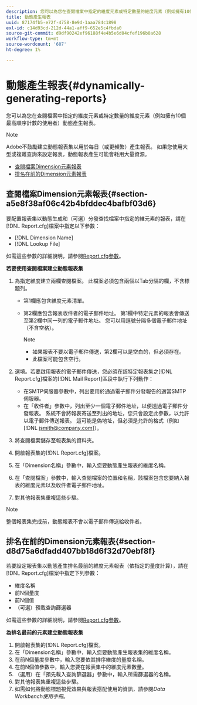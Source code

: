 ```yaml
---
description: 您可以為您在查閱檔案中指定的維度元素或特定數量的維度元素（例如擁有10個最高順序計數的使用者）動態產生報表。
title: 動態產生報表
uuid: 87174fb5-e72f-4758-8e9d-1aaa784c1898
exl-id: c14d93cd-212d-44a1-aff9-652e5c4fbda0
source-git-commit: d9df90242ef96188f4e4b5e6d04cfef196b0a628
workflow-type: tm+mt
source-wordcount: '607'
ht-degree: 1%

---
```


# 動態產生報表{#dynamically-generating-reports}

您可以為您在查閱檔案中指定的維度元素或特定數量的維度元素（例如擁有10個最高順序計數的使用者）動態產生報表。

>[!NOTE]
>
>Adobe不鼓勵建立動態報表集以用於每日（或更頻繁）產生報表。 如果您使用大型或複雜查詢來設定報表，動態報表產生可能會耗用大量資源。

* [查閱檔案Dimension元素報表](../../../../../home/c-rpt-oview/c-work-rpt-sets/t-create-rpt-set/t-config-rpt-set/c-dyn-gen-rpts.md#section-a5e8f38af06c42b4bfddec4bafbf03d6)
* [排名在前的Dimension元素報表](../../../../../home/c-rpt-oview/c-work-rpt-sets/t-create-rpt-set/t-config-rpt-set/c-dyn-gen-rpts.md#section-d8d75a6dfadd407bb18d6f32d70ebf8f)

## 查閱檔案Dimension元素報表{#section-a5e8f38af06c42b4bfddec4bafbf03d6}

要配置報表集以動態生成和（可選）分發查找檔案中指定的維元素的報表，請在[!DNL Report.cfg]檔案中指定以下參數：

* [!DNL Dimension Name]
* [!DNL Lookup File]

如需這些參數的詳細說明，請參閱[Report.cfg參數](../../../../../home/c-rpt-oview/c-rpt-param-ref/c-rpt-param.md#concept-838e59d72d3f4cb29ee15f5c7eb0ceff)。

**若要使用查閱檔案建立動態報表集**

1. 為指定維度建立兩欄查閱檔案。 此檔案必須包含兩個以Tab分隔的欄，不含標題列。

   * 第1欄應包含維度元素清單。
   * 第2欄應包含報表收件者的電子郵件地址。 第1欄中特定元素的報表會傳送至第2欄中同一列的電子郵件地址。 您可以用逗號分隔多個電子郵件地址（不含空格）。

      >[!NOTE]
      >
      >
      >    
      >    
      >    * 如果報表不要以電子郵件傳送，第2欄可以是空白的，但必須存在。
      >    * 此檔案可能包含空行。




1. 選填。若要啟用報表的電子郵件傳送，您必須在該特定報表集之[!DNL Report.cfg]檔案的[!DNL Mail Report]區段中執行下列動作：

   * 在SMTP伺服器參數中，列出要用於通過電子郵件分發報告的適當SMTP伺服器。
   * 在「收件者」參數中，列出至少一個電子郵件地址，以便透過電子郵件分發報表。 系統不會將報表寄送至列出的地址，您只會設定此參數，以允許以電子郵件傳送報表。 這可能是偽地址，但必須是允許的格式（例如[!DNL jsmith@company.com]）。

1. 將查閱檔案儲存至報表集的資料夾。
1. 開啟報表集的[!DNL Report.cfg]檔案。
1. 在「Dimension名稱」參數中，輸入您要動態產生報表的維度名稱。
1. 在「查閱檔案」參數中，輸入查閱檔案的位置和名稱，該檔案包含您要納入報表的維度元素以及收件者電子郵件地址。
1. 對其他報表集重複這些步驟。

>[!NOTE]
>
>整個報表集完成前，動態報表不會以電子郵件傳送給收件者。

## 排名在前的Dimension元素報表{#section-d8d75a6dfadd407bb18d6f32d70ebf8f}

若要設定報表集以動態產生排名最前的維度元素報表（依指定的量度計算），請在[!DNL Report.cfg]檔案中指定下列參數：

* 維度名稱
* 前N個量度
* 前N個值
* （可選）預載查詢篩選器

如需這些參數的詳細說明，請參閱[Report.cfg參數](../../../../../home/c-rpt-oview/c-rpt-param-ref/c-rpt-param.md#concept-838e59d72d3f4cb29ee15f5c7eb0ceff)。

**為排名最前的元素建立動態報表集**

1. 開啟報表集的[!DNL Report.cfg]檔案。
1. 在「Dimension名稱」參數中，輸入您要動態產生報表集的維度名稱。
1. 在前N個量度參數中，輸入您要依其排序維度的量度名稱。
1. 在前N個值參數中，輸入您要在報表集中的維度元素數量。
1. （選用）在「預先載入查詢篩選器」參數中，輸入所需篩選器的名稱。
1. 對其他報表集重複這些步驟。
1. 如需如何將動態標題視覺效果與報表搭配使用的資訊，請參閱&#x200B;*Data Workbench使用手冊*。
